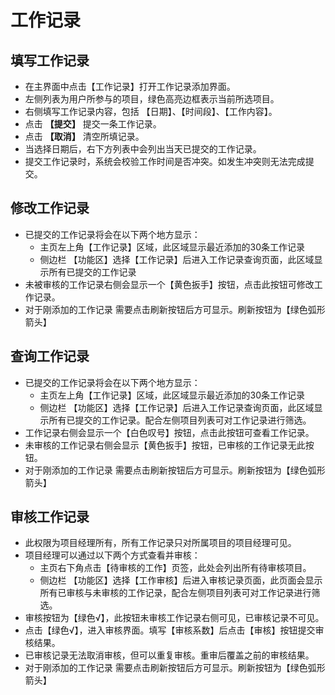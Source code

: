 # 工作记录

## 填写工作记录

 * 在主界面中点击【工作记录】打开工作记录添加界面。
 * 左侧列表为用户所参与的项目，绿色高亮边框表示当前所选项目。
 * 右侧填写工作记录内容，包括 【日期】、【时间段】、【工作内容】。
 * 点击 **【提交】** 提交一条工作记录。
 * 点击 **【取消】** 清空所填记录。
 * 当选择日期后，右下方列表中会列出当天已提交的工作记录。
 * 提交工作记录时，系统会校验工作时间是否冲突。如发生冲突则无法完成提交。


## 修改工作记录

 * 已提交的工作记录将会在以下两个地方显示：
    * 主页左上角【工作记录】区域，此区域显示最近添加的30条工作记录
    * 侧边栏 【功能区】选择【工作记录】后进入工作记录查询页面，此区域显示所有已提交的工作记录
 * 未被审核的工作记录右侧会显示一个【黄色扳手】按钮，点击此按钮可修改工作记录。
 * 对于刚添加的工作记录 需要点击刷新按钮后方可显示。刷新按钮为【绿色弧形箭头】
 
## 查询工作记录

 * 已提交的工作记录将会在以下两个地方显示：
    * 主页左上角【工作记录】区域，此区域显示最近添加的30条工作记录
    * 侧边栏 【功能区】选择【工作记录】后进入工作记录查询页面，此区域显示所有已提交的工作记录。配合左侧项目列表可对工作记录进行筛选。
 * 工作记录右侧会显示一个【白色叹号】按钮，点击此按钮可查看工作记录。
 * 未审核的工作记录右侧会显示【黄色扳手】按钮，已审核的工作记录无此按钮。
 * 对于刚添加的工作记录 需要点击刷新按钮后方可显示。刷新按钮为【绿色弧形箭头】

## 审核工作记录

 * 此权限为项目经理所有，所有工作记录只对所属项目的项目经理可见。
 * 项目经理可以通过以下两个方式查看并审核：
    * 主页右下角点击【待审核的工作】页签，此处会列出所有待审核项目。
    * 侧边栏 【功能区】选择【工作审核】后进入审核记录页面，此页面会显示所有已审核与未审核的工作记录，配合左侧项目列表可对工作记录进行筛选。
 * 审核按钮为【绿色√】，此按钮未审核工作记录右侧可见，已审核记录不可见。
 * 点击【绿色√】，进入审核界面。填写【审核系数】后点击【审核】按钮提交审核结果。
 * 已审核记录无法取消审核，但可以重复审核。重审后覆盖之前的审核结果。
 * 对于刚添加的工作记录 需要点击刷新按钮后方可显示。刷新按钮为【绿色弧形箭头】

